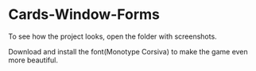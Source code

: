 # Cards-Window-Forms
To see how the project looks, open the folder with screenshots.

Download and install the font(Monotype Corsiva) to make the game even more beautiful.
